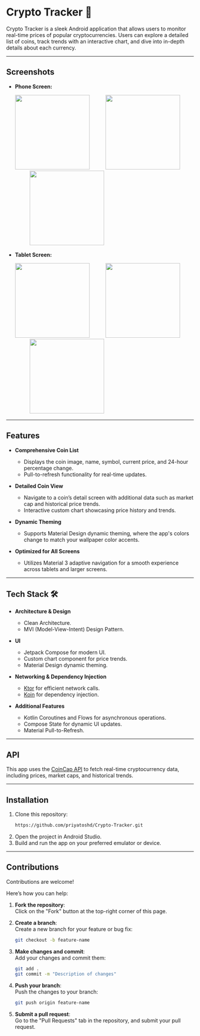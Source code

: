 # Crypto Tracker 🚀  
Crypto Tracker is a sleek Android application that allows users to monitor real-time prices of popular cryptocurrencies. Users can explore a detailed list of coins, track trends with an interactive chart, and dive into in-depth details about each currency.  

---

## Screenshots

- **Phone Screen:**  
  <p float="left">
    <img src="https://github.com/user-attachments/assets/ae4e47b2-9b03-4469-a72d-e57228f44707" width="200" />
    &nbsp;&nbsp;&nbsp;&nbsp;&nbsp;&nbsp;&nbsp;&nbsp;&nbsp;
    <img src="https://github.com/user-attachments/assets/fd49f029-5774-484c-95f1-d19fb086af1f" width="200" /> 
    &nbsp;&nbsp;&nbsp;&nbsp;&nbsp;&nbsp;&nbsp;&nbsp;&nbsp;
    <img src="https://github.com/user-attachments/assets/58c55c58-6e52-418f-99f7-bdac111a1714" width="200" /> 
    
  </p>  

- **Tablet Screen:**
  <p float="left">
    <img src="https://github.com/user-attachments/assets/274af1c8-bc84-43b2-a29d-6bd249732ee7" height="200" /> 
    &nbsp;&nbsp;&nbsp;&nbsp;&nbsp;&nbsp;&nbsp;&nbsp;&nbsp;
    <img src="https://github.com/user-attachments/assets/095a8e0e-1092-40f5-85e0-ada223c89200" height="200" />
    &nbsp;&nbsp;&nbsp;&nbsp;&nbsp;&nbsp;&nbsp;&nbsp;&nbsp;
    <img src="https://github.com/user-attachments/assets/a61bbd85-fdff-4bde-bdc7-7ef7f481b69f" height="200" />
  </p>

---

## Features  
- **Comprehensive Coin List**  
  - Displays the coin image, name, symbol, current price, and 24-hour percentage change.  
  - Pull-to-refresh functionality for real-time updates.  

- **Detailed Coin View**  
  - Navigate to a coin’s detail screen with additional data such as market cap and historical price trends.  
  - Interactive custom chart showcasing price history and trends.  

- **Dynamic Theming**  
  - Supports Material Design dynamic theming, where the app's colors change to match your wallpaper color accents.  

- **Optimized for All Screens**  
  - Utilizes Material 3 adaptive navigation for a smooth experience across tablets and larger screens.  

---

## Tech Stack 🛠  
- **Architecture & Design**  
  - Clean Architecture.  
  - MVI (Model-View-Intent) Design Pattern.  

- **UI**  
  - Jetpack Compose for modern UI.  
  - Custom chart component for price trends.  
  - Material Design dynamic theming.  

- **Networking & Dependency Injection**  
  - [Ktor](https://ktor.io/) for efficient network calls.  
  - [Koin](https://insert-koin.io/) for dependency injection.  

- **Additional Features**  
  - Kotlin Coroutines and Flows for asynchronous operations.  
  - Compose State for dynamic UI updates.  
  - Material Pull-to-Refresh.  

---

## API  
This app uses the [CoinCap API](https://docs.coincap.io/) to fetch real-time cryptocurrency data, including prices, market caps, and historical trends.  

---

## Installation  
1. Clone this repository:  
   ```bash
   https://github.com/priyatoshd/Crypto-Tracker.git
2. Open the project in Android Studio.
3. Build and run the app on your preferred emulator or device.

---

## Contributions  
Contributions are welcome!  

Here’s how you can help:  
1. **Fork the repository**:  
   Click on the "Fork" button at the top-right corner of this page.  

2. **Create a branch**:  
   Create a new branch for your feature or bug fix:  
   ```bash
   git checkout -b feature-name
3. **Make changes and commit**:
   <br/>Add your changes and commit them:
   ```bash
   git add .
   git commit -m "Description of changes"
4. **Push your branch**:
   <br/>Push the changes to your branch:
   ```bash
   git push origin feature-name  
5. **Submit a pull request**:
   <br/>Go to the "Pull Requests" tab in the repository, and submit your pull request.
